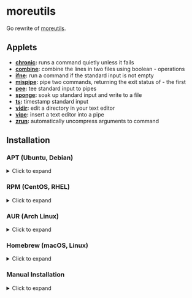 # moreutils

Go rewrite of [moreutils](http://kitenet.net/~joey/code/moreutils/).

## Applets

- **[chronic](docs/chronic.md):** runs a command quietly unless it fails
- **[combine](docs/combine.md):** combine the lines in two files using boolean - operations
- **[ifne](docs/ifne.md):** run a command if the standard input is not empty
- **[mispipe](docs/mispipe.md):** pipe two commands, returning the exit status of - the first
- **[pee](docs/pee.md):** tee standard input to pipes
- **[sponge](docs/sponge.md):** soak up standard input and write to a file
- **[ts](docs/ts.md):** timestamp standard input
- **[vidir](docs/vidir.md):** edit a directory in your text editor
- **[vipe](docs/vipe.md):** insert a text editor into a pipe
- **[zrun](docs/zrun.md):** automatically uncompress arguments to command

## Installation

### APT (Ubuntu, Debian)

<details>
  <summary>Click to expand</summary>

1. If you don't have it already, install the `ca-certificates` package
   ```shell
   sudo apt install ca-certificates
   ```

2. Add gabe565 apt repository
   ```
   echo 'deb [trusted=yes] https://apt.gabe565.com /' | sudo tee /etc/apt/sources.list.d/gabe565.list
   ```

3. Update apt repositories
   ```shell
   sudo apt update
   ```

4. Install moreutils-go
   ```shell
   sudo apt install moreutils-go
   ```
</details>

### RPM (CentOS, RHEL)

<details>
  <summary>Click to expand</summary>

1. If you don't have it already, install the `ca-certificates` package
   ```shell
   sudo dnf install ca-certificates
   ```

2. Add gabe565 rpm repository to `/etc/yum.repos.d/gabe565.repo`
   ```ini
   [gabe565]
   name=gabe565
   baseurl=https://rpm.gabe565.com
   enabled=1
   gpgcheck=0
   ```

3. Install moreutils-go
   ```shell
   sudo dnf install moreutils-go
   ```
</details>

### AUR (Arch Linux)

<details>
  <summary>Click to expand</summary>

Install [moreutils-go-bin](https://aur.archlinux.org/packages/moreutils-go-bin) with your [AUR helper](https://wiki.archlinux.org/index.php/AUR_helpers) of choice.
</details>

### Homebrew (macOS, Linux)

<details>
  <summary>Click to expand</summary>

Install moreutils-go from [gabe565/homebrew-tap](https://github.com/gabe565/homebrew-tap):
```shell
brew install gabe565/tap/moreutils-go
```
</details>

### Manual Installation

<details>
  <summary>Click to expand</summary>

1. Download and run the [latest release binary](https://github.com/gabe565/moreutils-go/releases/latest) for your system and architecture.
2. Extract the binary and place it in the desired directory.
3. Run `moreutils install -sr DIRECTORY` to generate symlinks for each command.
</details>
